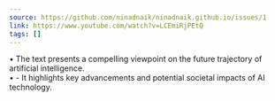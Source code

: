 ```yaml
---
source: https://github.com/ninadnaik/ninadnaik.github.io/issues/1
link: https://www.youtube.com/watch?v=LCEmiRjPEtQ
tags: []
---
```

• The text presents a compelling viewpoint on the future trajectory of artificial intelligence.  
• - It highlights key advancements and potential societal impacts of AI technology.
